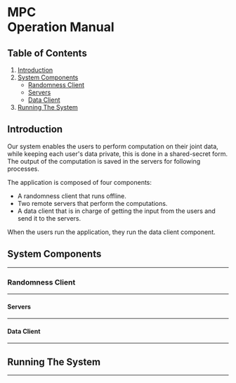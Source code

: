 # MPC <br> Operation Manual

## Table of Contents
1. [Introduction](#introduction)
2. [System Components](#system-components)
      * [Randomness Client](#randomness-client)
      * [Servers](#servers)
      * [Data Client](#data-client)
3. [Running The System](#running-the-system)


## Introduction
Our system enables the users to perform computation on their joint data, while keeping each user's data private, this is done in a shared-secret form. The output of the computation is saved in the servers for following processes.

The application is composed of four components: 
- A randomness client that runs offline.
- Two remote servers that perform the computations.
- A data client that is in charge of getting the input from the users and send it to the servers.

When the users run the application, they run the data client component.

## System Components
****

### Randomness Client
**** 

#### Servers
**** 

#### Data Client
**** 

## Running The System
****
